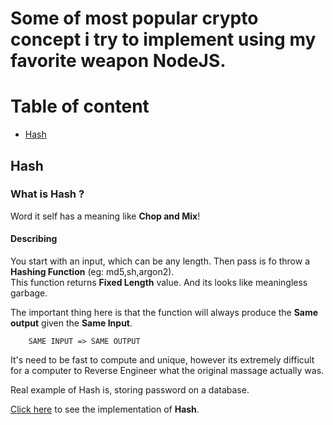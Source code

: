 # Some of most popular crypto concept i try to implement using my favorite weapon NodeJS.

# Table of content

- [Hash](#hash)

<section id='hash'/>

## Hash

### What is Hash ?

Word it self has a meaning like **Chop and Mix**!

#### Describing

You start with an input, which can be any length. Then pass is fo throw a **Hashing Function** (eg: md5,sh,argon2). <br> This function returns **Fixed Length** value. And its looks like meaningless garbage.
<br>

The important thing here is that the function will always produce the **Same output** given the **Same Input**.

        SAME INPUT => SAME OUTPUT

It's need to be fast to compute and unique, however its extremely difficult for a computer to Reverse Engineer what the original massage actually was.

Real example of Hash is, storing password on a database.

[Click here](https://github.com/SohanR/Crypto-with-nodejs/blob/master/01.hash.js) to see the implementation of **Hash**.
